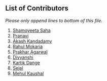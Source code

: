 ## List of Contributors

_Please only append lines to bottom of this file._

1. [Shamoyeeta Saha]()
2. [Pranavi]()
3. [Akash Kandadamy](https://akashk.vercel.app/)
4. [Rahul Mokaria]()
5. [Prakhar Agarwal](https://github.com/prackode)
6. [Divyanshi]()
7. [Kartik Dange](https://github.com/kartik83789)
8. [Sejal]()
9. [Mehul Kaushal]()